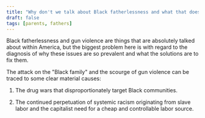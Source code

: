 ```yaml
---
title: "Why don't we talk about Black fatherlessness and what that does, or gun violence in Black communities?"
draft: false
tags: [parents, fathers]
---
```


Black fatherlessness and gun violence are things that are absolutely talked about within America, but the biggest problem here is with regard to the diagnosis of why these issues are so prevalent and what the solutions are to fix them.  
  
The attack on the "Black family" and the scourge of gun violence can be traced to some clear material causes:  
  
1) The drug wars that disproportionately target Black communities.  
  
2) The continued perpetuation of systemic racism originating from slave labor and the capitalist need for a cheap and controllable labor source.

